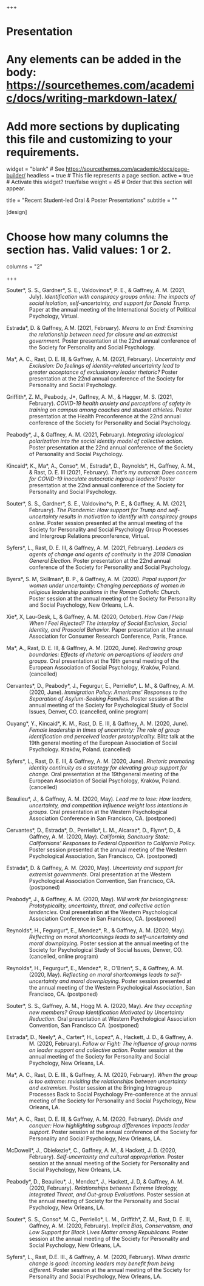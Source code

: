 +++
# Presentation
# Any elements can be added in the body: https://sourcethemes.com/academic/docs/writing-markdown-latex/
# Add more sections by duplicating this file and customizing to your requirements.

widget = "blank"  # See https://sourcethemes.com/academic/docs/page-builder/
headless = true  # This file represents a page section.
active = true  # Activate this widget? true/false
weight = 45  # Order that this section will appear.

title = "Recent Student-led Oral & Poster Presentations"
subtitle = ""

[design]
  # Choose how many columns the section has. Valid values: 1 or 2.
  columns = "2"

+++

<p style="margin-left: 60px; text-indent: -60px;">Souter*, S. S., Gardner*, S. E., Valdovinos*, P. E., & Gaffney, A. M. (2021, July). <i>Identification with conspiracy groups online: The impacts of social isolation, self-uncertainty, and support for Donald Trump.</i> Paper at the annual meeting of the International Society of Political Psychology, Virtual.</p>

<p style="margin-left: 60px; text-indent: -60px;">Estrada*, D. & Gaffney, A.M. (2021, February). <i>Means to an End: Examining the relationship between need for closure and an extremist government. </i>Poster presentation at the 22nd annual conference of the Society for Personality and Social Psychology.</p>

<p style="margin-left: 60px; text-indent: -60px;">Ma*, A. C., Rast, D. E. III, & Gaffney, A. M. (2021, February). <i>Uncertainty and Exclusion: Do feelings of identity-related uncertainty lead to greater acceptance of exclusionary leader rhetoric?</i> Poster presentation at the 22nd annual conference of the Society for Personality and Social Psychology.</p>

<p style="margin-left: 60px; text-indent: -60px;">Griffith*, Z. M., Peabody, J*, Gaffney, A. M., & Hagger, M. S. (2021, February).<i> COVID-19 health anxiety and perceptions of safety in training on campus among coaches and student athletes.</i> Poster presentation at the Health Preconference at the 22nd annual conference of the Society for Personality and Social Psychology.</p>

<p style="margin-left: 60px; text-indent: -60px;">Peabody*, J., & Gaffney, A. M. (2021, February).<i> Integrating ideological polarization into the social identity model of collective action.</i> Poster presentation at the 22nd annual conference of the Society of Personality and Social Psychology. </p>

<p style="margin-left: 60px; text-indent: -60px;">Kincaid*, K., Ma*, A., Conso*, M., Estrada*, D., Reynolds*, H., Gaffney, A. M., & Rast, D. E. III (2021, February).<i> That's my autocrat: Does concern for COVID-19 inoculate autocratic ingroup leaders?</i> Poster presentation at the 22nd annual conference of the Society for Personality and Social Psychology.</p>

<p style="margin-left: 60px; text-indent: -60px;">Souter*, S. S., Gardner*, S. E., Valdovino*s, P. E., & Gaffney, A. M. (2021, February).<i> The Plandemic: How support for Trump and self-uncertainty results in motivation to identify with conspiracy groups online.</i> Poster session presented at the annual meeting of the Society for Personality and Social Psychology Group Processes and Intergroup Relations preconference, Virtual. </p>

<p style="margin-left: 60px; text-indent: -60px;">Syfers*, L., Rast, D. E. III, & Gaffney, A. M. (2021, February). <i>Leaders as agents of change and agents of continuity in the 2019 Canadian General Election. </i>Poster presentation at the 22nd annual conference of the Society for Personality and Social Psychology.</p>

<p style="margin-left: 60px; text-indent: -60px;">Byers*, S. M, Skillman*, B. P., & Gaffney, A. M. (2020). <i>Papal support for women under uncertainty: Changing perceptions of women in religious leadership positions in the Roman Catholic Church.</i> Poster session at the annual meeting of the Society for Personality and Social Psychology, New Orleans, L.A.</p>

<p style="margin-left: 60px; text-indent: -60px;">Xie*, X, Lau-Gesk, L, & Gaffney, A. M. (2020, October).<i> How Can I Help When I Feel Rejected? The Interplay of Social Exclusion, Social Identity, and Prosocial Behavior. </i>Paper presentation at the annual Association for Consumer Research Conference, Paris, France. </p>

<p style="margin-left: 60px; text-indent: -60px;">Ma*, A., Rast, D. E. III, & Gaffney, A. M. (2020, June). <i>Redrawing group boundaries: Effects of rhetoric on perceptions of leaders and groups. </i>Oral presentation at the 19th general meeting of the European Association of Social Psychology, Kraków, Poland. (cancelled)</p>

<p style="margin-left: 60px; text-indent: -60px;">Cervantes*, D., Peabody*, J., Fegurgur, E., Perriello*, L. M., & Gaffney, A. M. (2020, June). <i>
Immigration Policy: Americans' Responses to the Separation of Asylum-Seeking Families. </i>Poster session at the annual meeting of the Society for Psychological Study of Social Issues, Denver, CO. (cancelled, online program)</p>

<p style="margin-left: 60px; text-indent: -60px;">Ouyang*, Y., Kincaid*, K. M., Rast, D. E. III, & Gaffney, A. M. (2020, June). <i>Female leadership in times of uncertainty: The role of group identification and perceived leader prototypicality. </i>Blitz talk at the 19th general meeting of the European Association of Social Psychology. Kraków, Poland. (cancelled)</p>

<p style="margin-left: 60px; text-indent: -60px;">Syfers*, L., Rast, D. E. III, & Gaffney, A. M. (2020, June). <i>Rhetoric promoting identity continuity as a strategy for elevating group support for change.</i> Oral presentation at the 19thgeneral meeting of the European Association of Social Psychology, Kraków, Poland. (cancelled)</p>

<p style="margin-left: 60px; text-indent: -60px;">Beaulieu*, J., & Gaffney, A. M. (2020, May). <i>Lead me to lose: How leaders, uncertainty, and competition influence weight loss intentions in groups.</i> Oral presentation at the Western Psychological Association Conference in San Francisco, CA. (postponed)</p>

<p style="margin-left: 60px; text-indent: -60px;">Cervantes*, D., Estrada*, D., Perriello*, L. M., Alcaraz*, D., Flynn*, D., & Gaffney, A. M. (2020, May). <i>California, Sanctuary State: Californians' Responses to Federal Opposition to California Policy. </i>Poster session presented at the annual meeting of the Western Psychological Association, San Francisco, CA. (postponed)</p>

<p style="margin-left: 60px; text-indent: -60px;">Estrada*, D. & Gaffney, A. M. (2020, May). <i>Uncertainty and support for extremist governments. </i>Oral presentation at the Western Psychological Association Convention, San Francisco, CA. (postponed)</p>

<p style="margin-left: 60px; text-indent: -60px;">Peabody*, J., & Gaffney, A. M. (2020, May). <i>Will work for belongingness: Prototypicality, uncertainty, threat, and collective action tendencies. </i>Oral presentation at the Western Psychological Association Conference in San Francisco, CA. (postponed)</p>

<p style="margin-left: 60px; text-indent: -60px;">Reynolds*, H., Fegurgur*, E., Mendez*, R., & Gaffney, A. M. (2020, May). <i>Reflecting on moral shortcomings leads to self-uncertainty and moral downplaying.</i> Poster session at the annual meeting of the Society for Psychological Study of Social Issues, Denver, CO. (cancelled, online program)</p>

<p style="margin-left: 60px; text-indent: -60px;">Reynolds*, H., Fegurgur*, E., Mendez*, R., O'Brien*, S., & Gaffney, A. M. (2020, May). <i>Reflecting on moral shortcomings leads to self-uncertainty and moral downplaying. </i>Poster session presented at the annual meeting of the Western Psychological Association, San Francisco, CA. (postponed)</p>

<p style="margin-left: 60px; text-indent: -60px;">Souter*, S. S., Gaffney, A. M., Hogg M. A. (2020, May).  <i>Are they accepting new members? Group Identification Motivated by Uncertainty Reduction.</i> Oral presentation at Western Psychological Association Convention, San Francisco CA. (postponed)</p>


<p style="margin-left: 60px; text-indent: -60px;">Estrada*, D., Neely*, A., Carter*, H., Lopez*, A., Hackett, J. D., & Gaffney, A. M. (2020, February).<i> Follow or Fight: The influence of group norms on leader support and collective action.</i> Poster session at the annual meeting of the Society for Personality and Social Psychology, New Orleans, LA.</p>

<p style="margin-left: 60px; text-indent: -60px;">Ma*, A. C., Rast, D. E. III., & Gaffney, A. M. (2020, February). <i>When the group is too extreme: revisiting the relationships between uncertainty and extremism.</i> Poster session at the Bringing Intragroup Processes Back to Social Psychology Pre-conference at the annual meeting of the Society for Personality and Social Psychology, New Orleans, LA.</p>

<p style="margin-left: 60px; text-indent: -60px;">Ma*, A. C., Rast, D. E. III, & Gaffney, A. M. (2020, February). <i>Divide and conquer: How highlighting subgroup differences impacts leader support.</i> Poster session at the annual conference of the Society for Personality and Social Psychology, New Orleans, LA.</p>

<p style="margin-left: 60px; text-indent: -60px;">McDowell*, J., Obiekezie*, C., Gaffney, A. M., & Hackett, J. D. (2020, February). <i>Self-uncertainty and cultural appropriation.</i> Poster session at the annual meeting of the Society for Personality and Social Psychology, New Orleans, LA. </p>

<p style="margin-left: 60px; text-indent: -60px;">Peabody*, D., Beaulieu*, J., Mendez*, J., Hackett, J. D, & Gaffney, A. M. (2020, February). <i>Relationships between Extreme Ideology, Integrated Threat, and Out-group Evaluations.</i> Poster session at the annual meeting of Society for the Personality and Social Psychology, New Orleans, LA.</p> 

<p style="margin-left: 60px; text-indent: -60px;">Souter*, S. S., Conso*, M. C., Perriello*, L. M., Griffith*, Z. M., Rast, D. E. III, Gaffney, A. M. (2020, February).<i>  Implicit Bias, Conservatism, and Low Support for Black Lives Matter among Republicans.</i> Poster session at the annual meeting of the Society for Personality and Social Psychology, New Orleans, LA.</p>

<p style="margin-left: 60px; text-indent: -60px;">Syfers*, L., Rast, D.E. III., & Gaffney, A. M. (2020, February).<i> When drastic change is good: Incoming leaders may benefit from being different. </i>Poster session at the annual meeting of the Society for Personality and Social Psychology, New Orleans, LA.</p>





